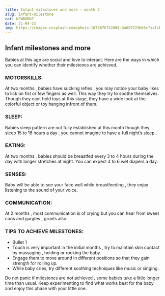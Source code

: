 ```yaml
---
title: Infant milestones and more – month 2
slug: infant-milestone
cat: NEWBORNS
date: 21-04-23
img: https://images.unsplash.com/photo-1673876752003-8a689723b66c?ixlib=rb-4.0.3&ixid=MnwxMjA3fDB8MHxlZGl0b3JpYWwtZmVlZHw1fHx8ZW58MHx8fHw%3D&auto=format&fit=crop&w=500&q=60
---
```


## Infant milestones and more

Babies at this age are social and love to interact. Here are the ways in which you can identify
whether their milestones are achieved.

### MOTORSKILLS:

At two months , babies have sucking reflex , you may notice your baby likes to lick on fist or few
fingers as well. This way they try to soothe themselves.
Though they cant hold toys at this stage, they have a wide look at the colorful object or toy
hanging infront of them.

### SLEEP:

Babies sleep pattern are not fully established at this month though they sleep 15 to 16 hours a
day , you cannot imagine to have a full night’s sleep .

### EATING:

At two months , babies should be breastfed every 3 to 4 hours during the day with longer
stretches at night. You can expect 4 to 6 wet diapers a day.

### SENSES:

Baby will be able to see your face well while breastfeeding , they enjoy listening to the sound of your voice.

### COMMUNICATION:

At 2 months , most communication is of crying but you can hear from sweet coos and gurgles ,
grunts also.

### TIPS TO ACHIEVE MILESTONES:

* Bullet 1
* Touch is very important in the initial months , try to maintain skin contact by massaging ,
holding or rocking the baby.
* Engage them to move around in different positions so that they gain strength for rolling
up.
* While baby cries, try different soothing techniques like music or singing.

Do not panic if milestones are not achieved , some babies take a little longer time than usual.
Keep experimenting to find what works best for the baby and enjoy this phase with your little
one.